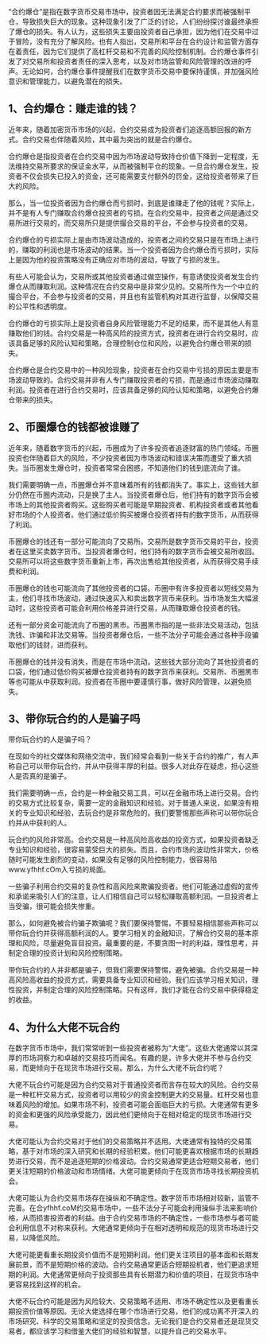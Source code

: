 “合约爆仓”是指在数字货币交易市场中，投资者因无法满足合约要求而被强制平仓，导致损失巨大的现象。这种现象引发了广泛的讨论，人们纷纷探讨谁最终承担了爆仓的损失。有人认为，这些损失主要由投资者自己承担，因为他们在交易中过于冒险，没有充分了解风险。也有人指出，交易所和平台在合约设计和监管方面存在着责任，因为它们提供了高杠杆交易和不完善的风险控制机制。合约爆仓事件引发了对交易所和投资者责任的深入思考，以及对市场监管和风险管理的改进的呼声。无论如何，合约爆仓事件提醒我们在数字货币交易中要保持谨慎，并加强风险意识和管理能力，以避免潜在的损失。

## 1、合约爆仓：赚走谁的钱？

近年来，随着加密货币市场的兴起，合约交易成为投资者们追逐高额回报的新方式。合约交易也伴随着风险，其中最为突出的就是合约爆仓。

合约爆仓是指投资者在合约交易中因为市场波动导致持仓价值下降到一定程度，无法维持交易所要求的保证金水平，从而被强制平仓的现象。一旦合约爆仓发生，投资者不仅会损失已投入的资金，还可能需要支付额外的罚金，这给投资者带来了巨大的风险。

那么，当一位投资者因为合约爆仓而亏损时，到底是谁赚走了他的钱呢？实际上，并不是有人专门赚取合约爆仓投资者的亏损。在合约交易中，投资者之间是通过交易所进行交易的，而交易所只是提供撮合交易的平台，不会参与投资者的交易。

合约爆仓的亏损实际上是由市场波动造成的，投资者之间的交易只是在市场上进行的，赚取的利润也是市场波动的结果。当一个投资者因为合约爆仓而亏损时，实际上是因为他的投资策略没有正确应对市场的波动，导致了亏损的发生。

有些人可能会认为，交易所或其他投资者通过做空操作，有意诱使投资者发生合约爆仓从而赚取利润。这种情况在合约交易中是非常少见的。交易所作为一个中立的撮合平台，不会参与投资者的交易，并且也有监管机构对其进行监督，以保障交易的公平性和透明度。

合约爆仓的亏损实际上是投资者自身风险管理能力不足的结果，而不是其他人有意赚取他们的钱。合约交易是一种高风险的投资方式，投资者在进行合约交易时，应该具备足够的风险认知和策略，合理控制仓位和风险，以避免合约爆仓带来的损失。

合约爆仓是合约交易中的一种风险现象，投资者在合约交易中亏损的原因主要是市场波动导致的。合约交易并非有人专门赚取投资者的亏损，而是通过市场波动赚取利润。投资者在进行合约交易时，应该具备足够的风险认知和策略，以避免合约爆仓带来的损失。

## 2、币圈爆仓的钱都被谁赚了

近年来，随着数字货币的兴起，币圈成为了许多投资者追逐财富的热门领域。币圈投资也伴随着巨大的风险，不少投资者因为市场波动和错误决策而遭受了重大损失。当币圈发生爆仓时，投资者常常会困惑，不知道他们的钱到底流向了谁。

我们需要明确一点，币圈爆仓并不意味着所有的钱都消失了。事实上，这些钱大部分仍然在币圈内流动，只是换了主人。当投资者爆仓后，他们持有的数字货币会被市场上的其他投资者购买。这些购买者可能是早期投资者、机构投资者或者其他看好市场的个人投资者。他们通过低价购买被爆仓投资者持有的数字货币，从而获得了利润。

币圈爆仓的钱还有一部分可能流向了交易所。交易所是数字货币交易的平台，投资者在这里买卖数字货币。当投资者爆仓时，他们持有的数字货币会被交易所收回。交易所可以将这些数字货币重新上市，再次出售给其他投资者，从而获得交易手续费和利润。

币圈爆仓的钱也可能流向了其他投资者的口袋。币圈中有许多投资者以短线交易为主，他们寻找市场波动，通过快速买入和卖出数字货币来获利。当市场发生大幅波动时，这些投资者可能会利用价格差异进行交易，从而赚取爆仓投资者的钱。

还有一部分资金可能流向了币圈的黑市。币圈黑市指的是一些非法交易活动，包括洗钱、诈骗和非法交易等。当投资者爆仓后，一些不法分子可能会通过各种手段骗取他们的钱财，进而获利。

币圈爆仓的钱并没有消失，而是在市场中流动。这些钱大部分流向了其他投资者的口袋，他们通过低价购买被爆仓投资者持有的数字货币来获利。交易所、币圈黑市等也可能从中获取利润。投资者在币圈中要谨慎行事，做好风险管理，以避免损失。

## 3、带你玩合约的人是骗子吗

带你玩合约的人是骗子吗？

在现如今的社交媒体和网络交流中，我们经常会看到一些关于合约的推广，有人声称自己可以带你玩合约，并从中获得丰厚的利益。很多人对此存在疑虑，担心这些人是否真的是骗子。

我们需要明确一点，合约是一种金融交易工具，可以在金融市场上进行交易。合约的交易方式比较复杂，需要一定的金融知识和经验。对于普通人来说，如果没有相关的专业知识和经验，去玩合约是非常危险的。我们要警惕那些声称可以带你玩合约并从中获利的人。

玩合约的风险非常高。合约交易是一种高风险高收益的投资方式，如果投资者缺乏专业知识和经验，很容易蒙受巨大的损失。而且，合约市场的波动性非常大，价格随时可能发生剧烈的变动，如果没有足够的风险控制能力，很容易陷www.yfhhf.cOm入亏损的局面。

一些骗子利用合约交易的复杂性和高风险来欺骗投资者。他们可能通过虚假的宣传和承诺来吸引人们的注意，让人们相信自己可以轻松赚取高额利润。一旦投资者上当受骗，很可能会损失惨重。

那么，如何避免被合约骗子欺骗呢？我们要保持警惕，不要轻易相信那些声称可以带你玩合约并获得高额利润的人。要学习相关的金融知识，了解合约交易的基本原理和风险，尽量避免盲目投资。最重要的是，不要贪图一时的利益，理性思考，并制定合理的投资计划和风险控制策略。

带你玩合约的人并非都是骗子，但我们需要保持警惕，避免被骗。合约交易是一种高风险高收益的投资方式，需要具备专业知识和经验。我们应该学习相关知识，理性投资，并制定合理的风险控制策略。只有这样，我们才能在合约交易中获得稳定的收益。

## 4、为什么大佬不玩合约

在数字货币市场中，我们常常听到一些投资者被称为“大佬”。这些大佬通常以其深厚的市场洞察力和卓越的交易技巧而闻名。有趣的是，许多大佬并不参与合约交易，而更倾向于在现货市场进行交易。那么，为什么大佬不玩合约呢？

大佬不玩合约可能是因为合约交易对于普通投资者而言存在较大的风险。合约交易是一种杠杆交易方式，投资者可以用较少的资金控制更大的交易量。杠杆交易也意味着风险的增加。如果市场不利，投资者可能会面临巨大的亏损。大佬通常有更多的资金和更强的风险承受能力，因此他们更倾向于在相对稳定的现货市场进行交易。

大佬可能认为合约交易对于他们的交易策略并不适用。大佬通常有独特的交易策略，基于对市场的深入研究和长期的经验积累。他们可能更喜欢根据市场的长期趋势进行交易，而不是追逐短期的价格波动。合约交易通常更适合短期交易者，他们更关注短期的价格波动和市场情绪。大佬可能更倾向于在现货市场寻找长期投资机会。

大佬可能认为合约交易市场存在操纵和不确定性。数字货币市场相对较新，监管不完善。在合yfhhf.coM约交易市场中，一些不法分子可能会利用操纵手法来影响价格，从而损害投资者的利益。由于合约交易市场的不确定性，一些市场参与者可能会利用信息不对称来获利。大佬通常更倾向于在相对透明和规范的现货市场进行交易，以降低风险。

大佬可能更看重长期投资价值而不是短期利润。他们更关注项目的基本面和长期发展前景，而不是短期价格的波动。合约交易通常更适合短期投机者，他们更追求短期的利润。大佬通常更倾向于投资那些具有长期潜力和价值的项目，在现货市场中更容易找到这样的机会。

大佬不玩合约可能是因为风险较大、交易策略不适用、市场不确定性以及更看重长期投资价值等原因。无论大佬选择在哪个市场进行交易，他们的成功离不开深入的市场研究、科学的交易策略和坚定的投资信念。无论我们是合约交易者还是现货交易者，都应该学习和借鉴大佬们的经验和智慧，以提升自己的交易水平。